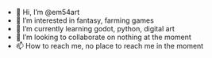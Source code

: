 - 👋 Hi, I’m @em54art
- 👀 I’m interested in fantasy, farming games
- 🌱 I’m currently learning godot, python, digital art
- 💞️ I’m looking to collaborate on nothing at the moment
- 📫 How to reach me, no place to reach me in the moment

<!---
em54art/em54art is a ✨ special ✨ repository because its `README.md` (this file) appears on your GitHub profile.
You can click the Preview link to take a look at your changes.
--->
